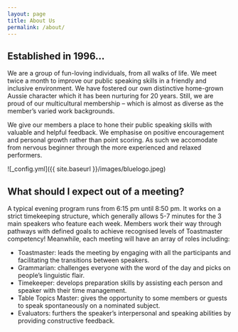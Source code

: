 ```yaml
---
layout: page
title: About Us
permalink: /about/
---
```


## Established in 1996...
We are a group of fun-loving individuals, from all walks of life. We meet twice a month to improve our public speaking skills in a friendly and inclusive environment. We have fostered our own distinctive home-grown Aussie character which it has been nurturing for 20 years. Still, we are proud of our multicultural membership – which is almost as diverse as the member’s varied work backgrounds.

We give our members a place to hone their public speaking skills with valuable and helpful feedback. We emphasise on positive encouragement and personal growth rather than point scoring. As such we accomodate from nervous beginner through the more experienced and relaxed performers. 


![_config.yml]({{ site.baseurl }}/images/bluelogo.jpeg)

## What should I expect out of a meeting?
A typical evening program runs from 6:15 pm until 8:50 pm. It works on a strict timekeeping structure, which generally allows 5-7 minutes for the 3 main speakers who feature each week. Members work their way through pathways with defined goals to achieve recognised levels of Toastmaster competency! Meanwhile, each meeting will have an array of roles including:

* Toastmaster: leads the meeting by engaging with all the participants and facilitating the transitions between speakers.
* Grammarian: challenges everyone with the word of the day and picks on people’s linguistic flair.
* Timekeeper: develops preparation skills by assisting each person and speaker with their time management.
* Table Topics Master: gives the opportunity to some members or guests to speak spontaneously on a nominated subject.
* Evaluators: furthers the speaker’s interpersonal and speaking abilities by providing constructive feedback.
